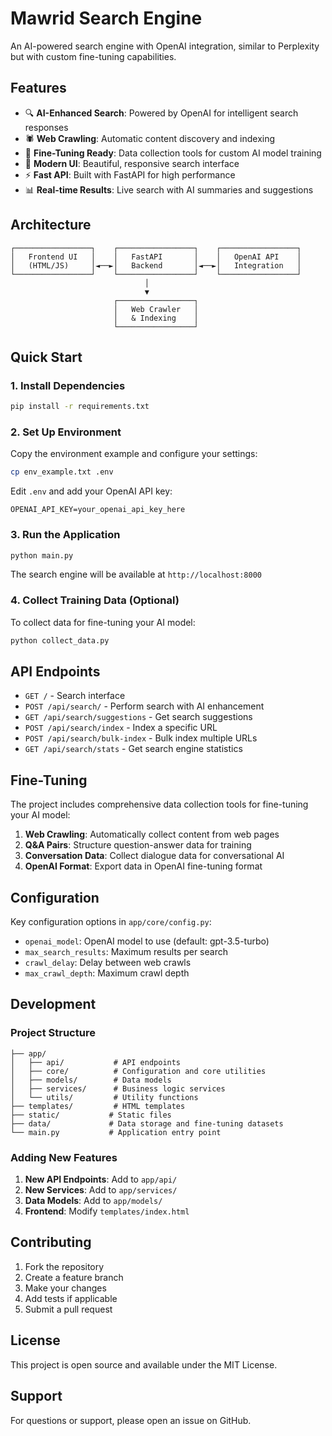 # Mawrid Search Engine

An AI-powered search engine with OpenAI integration, similar to Perplexity but with custom fine-tuning capabilities.

## Features

- 🔍 **AI-Enhanced Search**: Powered by OpenAI for intelligent search responses
- 🕷️ **Web Crawling**: Automatic content discovery and indexing
- 🤖 **Fine-Tuning Ready**: Data collection tools for custom AI model training
- 🎨 **Modern UI**: Beautiful, responsive search interface
- ⚡ **Fast API**: Built with FastAPI for high performance
- 📊 **Real-time Results**: Live search with AI summaries and suggestions

## Architecture

```
┌─────────────────┐    ┌─────────────────┐    ┌─────────────────┐
│   Frontend UI   │    │   FastAPI       │    │   OpenAI API    │
│   (HTML/JS)     │◄──►│   Backend       │◄──►│   Integration   │
└─────────────────┘    └─────────────────┘    └─────────────────┘
                              │
                              ▼
                       ┌─────────────────┐
                       │   Web Crawler   │
                       │   & Indexing    │
                       └─────────────────┘
```

## Quick Start

### 1. Install Dependencies

```bash
pip install -r requirements.txt
```

### 2. Set Up Environment

Copy the environment example and configure your settings:

```bash
cp env_example.txt .env
```

Edit `.env` and add your OpenAI API key:

```
OPENAI_API_KEY=your_openai_api_key_here
```

### 3. Run the Application

```bash
python main.py
```

The search engine will be available at `http://localhost:8000`

### 4. Collect Training Data (Optional)

To collect data for fine-tuning your AI model:

```bash
python collect_data.py
```

## API Endpoints

- `GET /` - Search interface
- `POST /api/search/` - Perform search with AI enhancement
- `GET /api/search/suggestions` - Get search suggestions
- `POST /api/search/index` - Index a specific URL
- `POST /api/search/bulk-index` - Bulk index multiple URLs
- `GET /api/search/stats` - Get search engine statistics

## Fine-Tuning

The project includes comprehensive data collection tools for fine-tuning your AI model:

1. **Web Crawling**: Automatically collect content from web pages
2. **Q&A Pairs**: Structure question-answer data for training
3. **Conversation Data**: Collect dialogue data for conversational AI
4. **OpenAI Format**: Export data in OpenAI fine-tuning format

## Configuration

Key configuration options in `app/core/config.py`:

- `openai_model`: OpenAI model to use (default: gpt-3.5-turbo)
- `max_search_results`: Maximum results per search
- `crawl_delay`: Delay between web crawls
- `max_crawl_depth`: Maximum crawl depth

## Development

### Project Structure

```
├── app/
│   ├── api/           # API endpoints
│   ├── core/          # Configuration and core utilities
│   ├── models/        # Data models
│   ├── services/      # Business logic services
│   └── utils/         # Utility functions
├── templates/         # HTML templates
├── static/           # Static files
├── data/             # Data storage and fine-tuning datasets
└── main.py           # Application entry point
```

### Adding New Features

1. **New API Endpoints**: Add to `app/api/`
2. **New Services**: Add to `app/services/`
3. **Data Models**: Add to `app/models/`
4. **Frontend**: Modify `templates/index.html`

## Contributing

1. Fork the repository
2. Create a feature branch
3. Make your changes
4. Add tests if applicable
5. Submit a pull request

## License

This project is open source and available under the MIT License.

## Support

For questions or support, please open an issue on GitHub.
